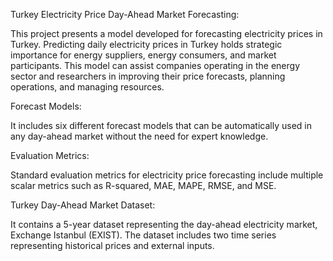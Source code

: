 Turkey Electricity Price Day-Ahead Market Forecasting:

This project presents a model developed for forecasting electricity prices in Turkey. 
Predicting daily electricity prices in Turkey holds strategic importance for energy suppliers, energy consumers, and market participants. 
This model can assist companies operating in the energy sector and researchers in improving their price forecasts, planning operations, and managing resources.

Forecast Models:

It includes six different forecast models that can be automatically used in any day-ahead market without the need for expert knowledge.

Evaluation Metrics:

Standard evaluation metrics for electricity price forecasting include multiple scalar metrics such as R-squared, MAE, MAPE, RMSE, and MSE.

Turkey Day-Ahead Market Dataset:

It contains a 5-year dataset representing the day-ahead electricity market, Exchange Istanbul (EXIST). 
The dataset includes two time series representing historical prices and external inputs.
